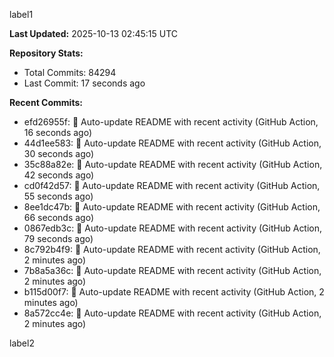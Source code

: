 
label1 
<!-- ACTIVITY_START -->
**Last Updated:** 2025-10-13 02:45:15 UTC

**Repository Stats:**
- Total Commits: 84294
- Last Commit: 17 seconds ago

**Recent Commits:**
- efd26955f: 🤖 Auto-update README with recent activity (GitHub Action, 16 seconds ago)
- 44d1ee583: 🤖 Auto-update README with recent activity (GitHub Action, 30 seconds ago)
- 35c88a82e: 🤖 Auto-update README with recent activity (GitHub Action, 42 seconds ago)
- cd0f42d57: 🤖 Auto-update README with recent activity (GitHub Action, 55 seconds ago)
- 8ee1dc47b: 🤖 Auto-update README with recent activity (GitHub Action, 66 seconds ago)
- 0867edb3c: 🤖 Auto-update README with recent activity (GitHub Action, 79 seconds ago)
- 8c792b4f9: 🤖 Auto-update README with recent activity (GitHub Action, 2 minutes ago)
- 7b8a5a36c: 🤖 Auto-update README with recent activity (GitHub Action, 2 minutes ago)
- b115d00f7: 🤖 Auto-update README with recent activity (GitHub Action, 2 minutes ago)
- 8a572cc4e: 🤖 Auto-update README with recent activity (GitHub Action, 2 minutes ago)
<!-- ACTIVITY_END -->

label2
